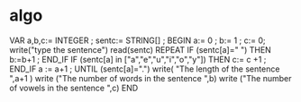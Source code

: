 # algo
VAR
   a,b,c:= INTEGER ;
   sentc:= STRING[] ;
BEGIN
  a:= 0 ;
  b:= 1 ;
  c:= 0;
  write("type the sentence")
  read(sentc)
REPEAT
   IF (sentc[a]=" ") THEN
       b:=b+1 ;
   END_IF
  IF (sentc[a] in ["a","e","u","i","o","y"]) THEN
   c:= c +1 ;
   END_IF
   a := a+1 ;
UNTIL (sentc[a]=".")
write( "The length of the sentence ",a+1 )
write ("The number of words in the sentence ",b)
write ("The number of vowels in the sentence ",c)
END
